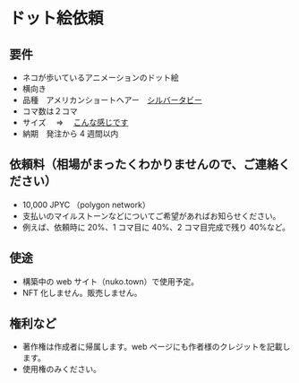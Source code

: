 # ドット絵依頼

## 要件

- ネコが歩いているアニメーションのドット絵
- 横向き
- 品種　アメリカンショートヘアー　[シルバータビー](https://www.google.com/search?q=%E3%82%A2%E3%83%A1%E3%83%AA%E3%82%AB%E3%83%B3%E3%82%B7%E3%83%A7%E3%83%BC%E3%83%88%E3%83%98%E3%82%A2%E3%83%BC+%E3%82%B7%E3%83%AB%E3%83%90%E3%83%BC%E3%82%BF%E3%83%93%E3%83%BC&sxsrf=AOaemvLh0yVBMyX6bvvKyTyrboEp1MpOFg:1634011561459&source=lnms&tbm=isch&sa=X&ved=2ahUKEwjvn7e1_8PzAhVLfXAKHTxNAvEQ_AUoAXoECAEQAw&biw=1271&bih=1084&dpr=1.5)
- コマ数は２コマ
- サイズ　 ⇒ 　[こんな感じです](https://gifmagazine.net/post_images/1731196)
- 納期　発注から 4 週間以内

## 依頼料（相場がまったくわかりませんので、ご連絡ください）

- 10,000 JPYC （polygon network）
- 支払いのマイルストーンなどについてご希望があればお知らせください。
- 例えば、依頼時に 20%、1 コマ目に 40%、2 コマ目完成で残り 40%など。

## 使途

- 構築中の web サイト（nuko.town）で使用予定。
- NFT 化しません。販売しません。

## 権利など

- 著作権は作成者に帰属します。web ページにも作者様のクレジットを記載します。
- 使用権のみください。
